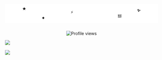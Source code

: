 <h1 align="center">
  <img src="name.svg" alt="FredZn1"/>
</h1>

<p align="center">
  <img src="https://komarev.com/ghpvc/?username=FredZn1&label=Profile%20views&color=0e75b6&style=flat" alt="Profile views" />
</p>

<a href="https://t.me/FredZn1"><img width="12px" src="https://upload.wikimedia.org/wikipedia/commons/8/82/Telegram_logo.svg">
</a></br>

![](https://github-profile-trophy.vercel.app/?username=Fredzn1&theme=radical&no-frame=false&no-bg=false&margin-w=4)
